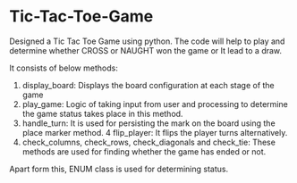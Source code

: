 # Tic-Tac-Toe-Game

Designed a Tic Tac Toe Game using python. The code will help to play and determine whether CROSS or NAUGHT won the game or It lead to a draw.

It consists of below methods:
1. display_board: Displays the board configuration at each stage of the game
2. play_game: Logic of taking input from user and processing to determine the game status takes place in this method.
3. handle_turn: It is used for persisting the mark on the board using the place marker method.
4  flip_player: It flips the player turns alternatively.
5. check_columns, check_rows, check_diagonals and check_tie: These methods are used for finding whether the game has ended or not.

Apart form this, ENUM class is used for determining status.
